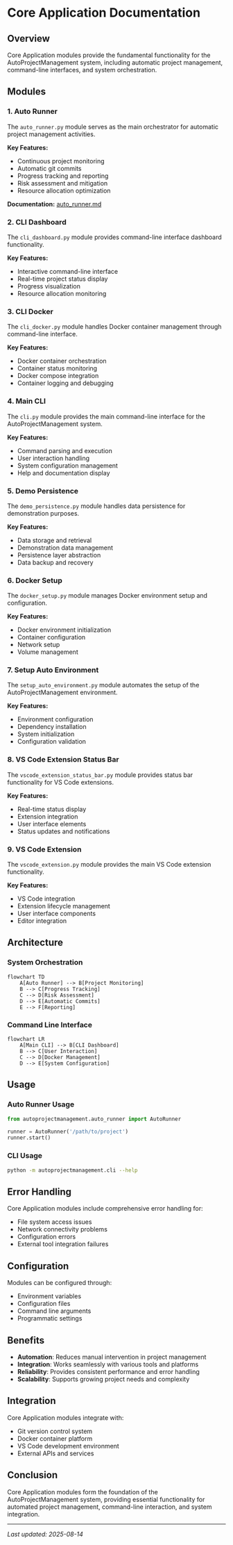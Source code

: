 # Core Application Documentation

## Overview
Core Application modules provide the fundamental functionality for the AutoProjectManagement system, including automatic project management, command-line interfaces, and system orchestration.

## Modules
### 1. Auto Runner
The `auto_runner.py` module serves as the main orchestrator for automatic project management activities.

**Key Features:**
- Continuous project monitoring
- Automatic git commits
- Progress tracking and reporting
- Risk assessment and mitigation
- Resource allocation optimization

**Documentation:** [auto_runner.md](./auto_runner.md)

### 2. CLI Dashboard
The `cli_dashboard.py` module provides command-line interface dashboard functionality.

**Key Features:**
- Interactive command-line interface
- Real-time project status display
- Progress visualization
- Resource allocation monitoring

### 3. CLI Docker
The `cli_docker.py` module handles Docker container management through command-line interface.

**Key Features:**
- Docker container orchestration
- Container status monitoring
- Docker compose integration
- Container logging and debugging

### 4. Main CLI
The `cli.py` module provides the main command-line interface for the AutoProjectManagement system.

**Key Features:**
- Command parsing and execution
- User interaction handling
- System configuration management
- Help and documentation display

### 5. Demo Persistence
The `demo_persistence.py` module handles data persistence for demonstration purposes.

**Key Features:**
- Data storage and retrieval
- Demonstration data management
- Persistence layer abstraction
- Data backup and recovery

### 6. Docker Setup
The `docker_setup.py` module manages Docker environment setup and configuration.

**Key Features:**
- Docker environment initialization
- Container configuration
- Network setup
- Volume management

### 7. Setup Auto Environment
The `setup_auto_environment.py` module automates the setup of the AutoProjectManagement environment.

**Key Features:**
- Environment configuration
- Dependency installation
- System initialization
- Configuration validation

### 8. VS Code Extension Status Bar
The `vscode_extension_status_bar.py` module provides status bar functionality for VS Code extensions.

**Key Features:**
- Real-time status display
- Extension integration
- User interface elements
- Status updates and notifications

### 9. VS Code Extension
The `vscode_extension.py` module provides the main VS Code extension functionality.

**Key Features:**
- VS Code integration
- Extension lifecycle management
- User interface components
- Editor integration

## Architecture
### System Orchestration
```mermaid
flowchart TD
    A[Auto Runner] --> B[Project Monitoring]
    B --> C[Progress Tracking]
    C --> D[Risk Assessment]
    D --> E[Automatic Commits]
    E --> F[Reporting]
```

### Command Line Interface
```mermaid
flowchart LR
    A[Main CLI] --> B[CLI Dashboard]
    B --> C[User Interaction]
    C --> D[Docker Management]
    D --> E[System Configuration]
```

## Usage
### Auto Runner Usage
```python
from autoprojectmanagement.auto_runner import AutoRunner

runner = AutoRunner('/path/to/project')
runner.start()
```

### CLI Usage
```bash
python -m autoprojectmanagement.cli --help
```

## Error Handling
Core Application modules include comprehensive error handling for:
- File system access issues
- Network connectivity problems
- Configuration errors
- External tool integration failures

## Configuration
Modules can be configured through:
- Environment variables
- Configuration files
- Command line arguments
- Programmatic settings

## Benefits
- **Automation**: Reduces manual intervention in project management
- **Integration**: Works seamlessly with various tools and platforms
- **Reliability**: Provides consistent performance and error handling
- **Scalability**: Supports growing project needs and complexity

## Integration
Core Application modules integrate with:
- Git version control system
- Docker container platform
- VS Code development environment
- External APIs and services

## Conclusion
Core Application modules form the foundation of the AutoProjectManagement system, providing essential functionality for automated project management, command-line interaction, and system integration.

---
*Last updated: 2025-08-14*
